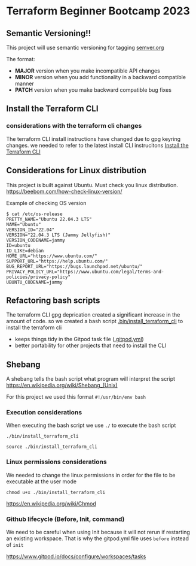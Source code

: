 # Terraform Beginner Bootcamp 2023

## Semantic Versioning!!

This project will use semantic versioning for tagging
[semver.org](https://semver.org/)


The format:
- **MAJOR** version when you make incompatible API changes
- **MINOR** version when you add functionality in a backward compatible manner
- **PATCH** version when you make backward compatible bug fixes

## Install the Terraform CLI

### considerations with the terraform cli changes
The terraform CLI install instructions have changed due to gpg keyring changes. we needed to refer to the latest install CLI instrucitons
[Install the Terraform CLI](https://developer.hashicorp.com/terraform/tutorials/aws-get-started/install-cli)

## Considerations for Linux distribution
This project is built against Ubuntu. Must check you linux distribution.
https://beebom.com/how-check-linux-version/

Example of checking OS version
```
$ cat /etc/os-release
PRETTY_NAME="Ubuntu 22.04.3 LTS"
NAME="Ubuntu"
VERSION_ID="22.04"
VERSION="22.04.3 LTS (Jammy Jellyfish)"
VERSION_CODENAME=jammy
ID=ubuntu
ID_LIKE=debian
HOME_URL="https://www.ubuntu.com/"
SUPPORT_URL="https://help.ubuntu.com/"
BUG_REPORT_URL="https://bugs.launchpad.net/ubuntu/"
PRIVACY_POLICY_URL="https://www.ubuntu.com/legal/terms-and-policies/privacy-policy"
UBUNTU_CODENAME=jammy
```

## Refactoring bash scripts
The terraform CLI gpg deprication created a significant increase in the amount of code. so we created a bash script [.bin/install_terraform_cli](./bin/install_terraform_cli) to install the terraform cli
- keeps things tidy in the Gitpod task file ([.gitpod.yml](.gitpod.yml))
- better portability for other projects that need to install the CLI


## Shebang
A shebang tells the bash script what program will interpret the script
https://en.wikipedia.org/wiki/Shebang_(Unix)

For this project we used this format `#!/usr/bin/env bash`

### Execution considerations 
When executing the bash script we use `./` to execute the bash script

`./bin/install_terraform_cli`

`source ./bin/install_terraform_cli`

### Linux permissions considerations

We needed to change the linux permissions in order for the file to be executable at the user mode

`chmod u+x ./bin/install_terraform_cli`


https://en.wikipedia.org/wiki/Chmod

### Github lifecycle (Before, Init, command)

We need to be careful when using Init because it will not rerun if restarting an existing workspace. That is why the gitpod.yml file uses `before` instead of `init`

https://www.gitpod.io/docs/configure/workspaces/tasks
